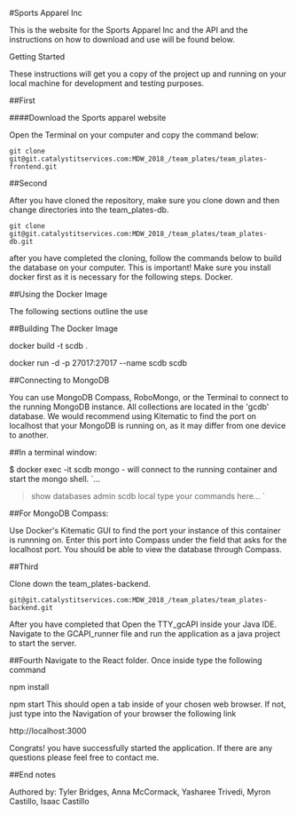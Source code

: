 #Sports Apparel Inc

This is the website for the Sports Apparel Inc and the API and the instructions on how to download and use will be found below.


Getting Started

These instructions will get you a copy of the project up and running on your local
machine for development and testing purposes.

##First

####Download the Sports apparel website

Open the Terminal on your computer and copy the command below:

`git clone git@git.catalystitservices.com:MDW_2018_/team_plates/team_plates-frontend.git`

##Second

After you have cloned the repository, make sure you clone down and then change directories
into the team_plates-db.

`git clone git@git.catalystitservices.com:MDW_2018_/team_plates/team_plates-db.git`

after you have completed the cloning,  follow the commands below to build the database
on your computer. This is important! Make sure you install docker first as it is necessary for 
the following steps. Docker.


##Using the Docker Image

The following sections outline the use


##Building The Docker Image

docker build -t scdb .            

docker run -d -p 27017:27017 --name scdb scdb        

##Connecting to MongoDB

You can use MongoDB Compass, RoboMongo, or the Terminal to connect to the
running MongoDB instance. All collections are located in the 'gcdb' database.
We would recommend using Kitematic to find the port on localhost that your
MongoDB is running on, as it may differ from one device to another.

##In a terminal window:

$ docker exec -it scdb mongo - will connect to the running container and start the mongo shell.
`...
> show databases
    admin
    scdb
    local
> type your commands here...
`

##For MongoDB Compass:

Use Docker's Kitematic GUI to find the port your instance of this container
is runnning on. Enter this port into Compass under the field that asks for the
localhost port. You should be able to view the database through Compass.

##Third 

Clone down the team_plates-backend.

`git@git.catalystitservices.com:MDW_2018_/team_plates/team_plates-backend.git`

After you have completed that Open the TTY_gcAPI inside your Java IDE. Navigate
 to the GCAPI_runner file and run the application as a java project to start the server.

##Fourth
Navigate to the React folder. Once inside type the following command

npm install

npm start
This should open a tab inside of your chosen web browser.
If not, just type into the Navigation of your browser the following link

http://localhost:3000

Congrats! you have successfully started the application.
If there are any questions please feel free to contact me.


##End notes

Authored by: Tyler Bridges, Anna McCormack, Yasharee Trivedi, Myron Castillo, Isaac Castillo